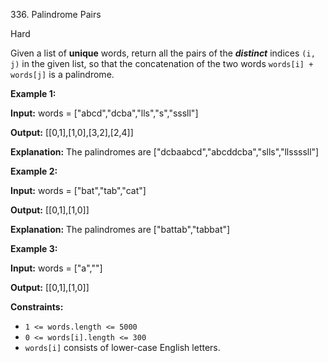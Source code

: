 ﻿336\. Palindrome Pairs

Hard

Given a list of **unique** words, return all the pairs of the **_distinct_** indices `(i, j)` in the given list, so that the concatenation of the two words `words[i] + words[j]` is a palindrome.

**Example 1:**

**Input:** words = \["abcd","dcba","lls","s","sssll"\]

**Output:** \[\[0,1\],\[1,0\],\[3,2\],\[2,4\]\]

**Explanation:** The palindromes are \["dcbaabcd","abcddcba","slls","llssssll"\] 

**Example 2:**

**Input:** words = \["bat","tab","cat"\]

**Output:** \[\[0,1\],\[1,0\]\]

**Explanation:** The palindromes are \["battab","tabbat"\] 

**Example 3:**

**Input:** words = \["a",""\]

**Output:** \[\[0,1\],\[1,0\]\] 

**Constraints:**

*   `1 <= words.length <= 5000`
*   `0 <= words[i].length <= 300`
*   `words[i]` consists of lower-case English letters.